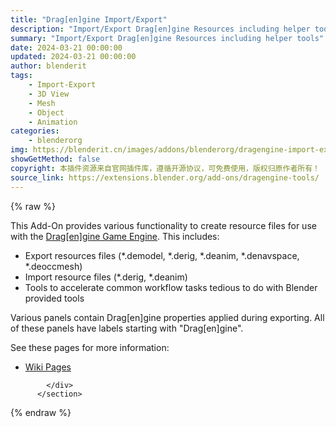 ```yaml
---
title: "Drag[en]gine Import/Export"
description: "Import/Export Drag[en]gine Resources including helper tools"
summary: "Import/Export Drag[en]gine Resources including helper tools"
date: 2024-03-21 00:00:00
updated: 2024-03-21 00:00:00
author: blenderit
tags: 
    - Import-Export
    - 3D View
    - Mesh
    - Object
    - Animation
categories:
    - blenderorg
img: https://blenderit.cn/images/addons/blenderorg/dragengine-import-export.png
showGetMethod: false
copyright: 本插件资源来自官网插件库，遵循开源协议，可免费使用，版权归原作者所有！
source_link: https://extensions.blender.org/add-ons/dragengine-tools/
---
```


{% raw %}
<section id="about" class="mt-3">
            <div class="box style-rich-text">
              <p>This Add-On provides various functionality to create resource files for use with the <a rel="nofollow noopener noreferrer external" target="_blank" href="https://dragondreams.ch/index.php/dragengine">Drag[en]gine Game Engine</a>. This includes:</p>
<ul>
<li>Export resources files (*.demodel, *.derig, *.deanim, *.denavspace, *.deoccmesh)</li>
<li>Import resource files (*.derig, *.deanim)</li>
<li>Tools to accelerate common workflow tasks tedious to do with Blender provided tools</li>
</ul>
<p>Various panels contain Drag[en]gine properties applied during exporting. All of these panels have labels starting with "Drag[en]gine".</p>
<p>See these pages for more information:</p>
<ul>
<li><a rel="nofollow noopener noreferrer external" target="_blank" href="https://developer.dragondreams.ch/wiki/doku.php/tag:blender?do=showtag&amp;tag=blender">Wiki Pages</a></li>
</ul>

            </div>
          </section>
<div style="display: none">blenderorg</div>
{% endraw %}